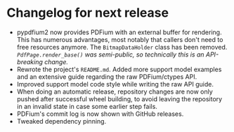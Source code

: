 <!-- SPDX-FileCopyrightText: 2022 geisserml <geisserml@gmail.com> -->
<!-- SPDX-License-Identifier: CC-BY-4.0 -->

<!-- List character: dash (-) -->

# Changelog for next release

- pypdfium2 now provides PDFium with an external buffer for rendering. This has numerous advantages, most notably that callers don't need to free resources anymore. The `BitmapDataHolder` class has been removed. *`PdfPage.render_base()` was semi-public, so technically this is an API-breaking change.*
- Rewrote the project's `README.md`. Added more support model examples and an extensive guide regarding the raw PDFium/ctypes API.
- Improved support model code style while writing the raw API guide.
- When doing an automatic release, repository changes are now only pushed after successful wheel building, to avoid leaving the repository in an invalid state in case some earlier step fails.
- PDFium's commit log is now shown with GitHub releases.
- Tweaked dependency pinning.
